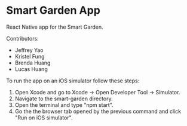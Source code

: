 # Smart Garden App
React Native app for the Smart Garden.

Contributors:
- Jeffrey Yao
- Kristel Fung
- Brenda Huang
- Lucas Huang

To run the app on an iOS simulator follow these steps:
1. Open Xcode and go to Xcode -> Open Developer Tool -> Simulator.
2. Navigate to the smart-garden directory.
3. Open the terminal and type "npm start".
4. Go the the browser tab opened by the previous command and click "Run on iOS simulator".